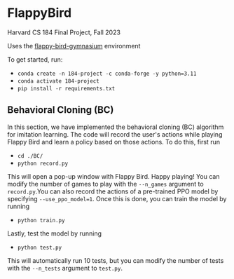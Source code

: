 # FlappyBird
Harvard CS 184 Final Project, Fall 2023

Uses the [flappy-bird-gymnasium](https://github.com/markub3327/flappy-bird-gymnasium) environment

To get started, run:  
* `conda create -n 184-project -c conda-forge -y python=3.11`
* `conda activate 184-project`
* `pip install -r requirements.txt`

## Behavioral Cloning (BC)
In this section, we have implemented the behavioral cloning (BC) algorithm for imitation learning. The code will record the user's actions while playing Flappy Bird and learn a policy based on those actions. To do this, first run
* `cd ./BC/`
* `python record.py`

This will open a pop-up window with Flappy Bird. Happy playing! You can modify the number of games to play with the `--n_games` argument to `record.py`.You can also record the actions of a pre-trained PPO model by specifying `--use_ppo_model=1`. Once this is done, you can train the model by running
* `python train.py`

Lastly, test the model by running
* `python test.py`

This will automatically run 10 tests, but you can modify the number of tests with the `--n_tests` argument to `test.py`.
